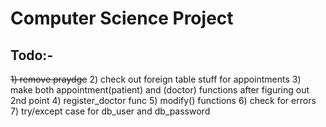 # Computer Science Project

## Todo:-

~~1) remove praydge~~
2) check out foreign table stuff for appointments
3) make both appointment(patient) and (doctor) functions after figuring out 2nd point
4) register_doctor func
5) modify() functions
6) check for errors
7) try/except case for db_user and db_password
